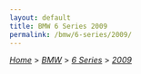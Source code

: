 ```yaml
---
layout: default
title: BMW 6 Series 2009
permalink: /bmw/6-series/2009/
---
```

[*Home*](/) > [*BMW*](/bmw/) > [*6 Series*](/bmw/6-series/) > [*2009*](/bmw/6-series/2009/)
